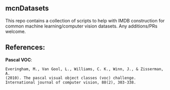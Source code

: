 mcnDatasets
---

This repo contains a collection of scripts to help with IMDB construction 
for common machine learning/computer vision datasets. Any additions/PRs welcome.

References:
---

**Pascal VOC**: 

```
Everingham, M., Van Gool, L., Williams, C. K., Winn, J., & Zisserman, A. 
(2010). The pascal visual object classes (voc) challenge. 
International journal of computer vision, 88(2), 303-338.
```
